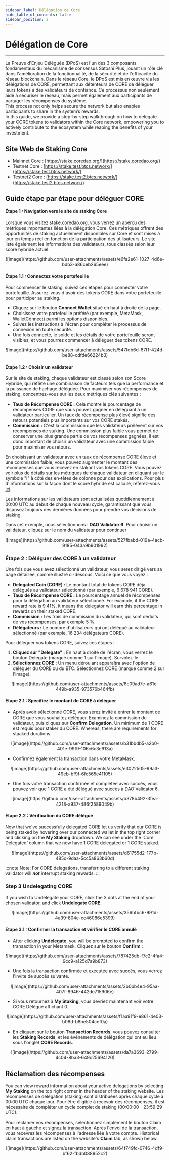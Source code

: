 ```yaml
---
sidebar_label: Délégation de Core
hide_table_of_contents: false
sidebar_position: 2
---
```


# Délégation de Core

---

La Preuve d'Enjeu Déléguée (DPoS) est l'un des 3 composants fondamentaux du mécanisme de consensus Satoshi Plus, jouant un rôle clé dans l'amélioration de la fonctionnalité, de la sécurité et de l'efficacité du réseau blockchain. Dans le réseau Core, le DPoS est mis en œuvre via les délégations de CORE, permettant aux détenteurs de CORE de déléguer leurs tokens à des validateurs de confiance. Ce processus non seulement aide à sécuriser le réseau, mais permet également aux participants de partager les récompenses du système.\
This process not only helps secure the network but also enables participants to share in the system’s rewards.\
In this guide, we provide a step-by-step walkthrough on how to delegate your CORE tokens to validators within the Core network, empowering you to actively contribute to the ecosystem while reaping the benefits of your investment.

## Site Web de Staking Core

- Mainnet Core : [https://stake.coredao.org/](https://stake.coredao.org/)
- Testnet Core : [https://stake.test.btcs.network/](https://stake.test.btcs.network/)
- Testnet2 Core : [https://stake.test2.btcs.network/](https://stake.test2.btcs.network/)

## Guide étape par étape pour déléguer CORE

#### Étape 1 : Navigation vers le site de staking Core

Lorsque vous visitez stake.coredao.org, vous verrez un aperçu des métriques importantes liées à la délégation Core. Ces métriques offrent des opportunités de staking actuellement disponibles sur Core et sont mises à jour en temps réel en fonction de la participation des utilisateurs. Le site liste également les informations des validateurs, tous classés selon leur score hybride actuel.

<p align="center">
![image](https://github.com/user-attachments/assets/e6fa2e61-1027-4d6e-bdb3-a86ceb265eee)
</p>

#### Étape 1.1 : Connectez votre portefeuille

Pour commencer le staking, suivez ces étapes pour connecter votre portefeuille. Assurez-vous d'avoir des tokens CORE dans votre portefeuille pour participer au staking.

- Cliquez sur le bouton **Connect Wallet** situé en haut à droite de la page.
- Choisissez votre portefeuille préféré (par exemple, MetaMask, WalletConnect) parmi les options disponibles.
- Suivez les instructions à l'écran pour compléter le processus de connexion en toute sécurité.
- Une fois connecté, le solde et les détails de votre portefeuille seront visibles, et vous pourrez commencer à déléguer des tokens CORE.

<p align="center">
![image](https://github.com/user-attachments/assets/547fdb6d-67f1-424d-be88-cdfde66224b3)
</p>

#### Étape 1.2 : Choisir un validateur

Sur le site de staking, chaque validateur est classé selon son Score Hybride, qui reflète une combinaison de facteurs tels que la performance et la puissance de hachage déléguée. Pour maximiser vos récompenses de staking, concentrez-vous sur les deux métriques clés suivantes :

- **Taux de Récompense CORE :** Cela montre le pourcentage de récompenses CORE que vous pouvez gagner en déléguant à un validateur particulier. Un taux de récompense plus élevé signifie des retours potentiels plus importants sur vos CORE stakés.
- **Commission :** C'est la commission que les validateurs prélèvent sur vos récompenses de staking. Une commission plus faible vous permet de conserver une plus grande partie de vos récompenses gagnées, il est donc important de choisir un validateur avec une commission faible pour maximiser vos retours.

En choisissant un validateur avec un taux de récompense CORE élevé et une commission faible, vous pouvez augmenter le montant des récompenses que vous recevez en stakant vos tokens CORE. Vous pouvez voir plus de détails sur les métriques de chaque validateur en cliquant sur le symbole "i" à côté des en-têtes de colonne pour des explications. Pour plus d'informations sur la façon dont le score hybride est calculé, référez-vous [ici](https://docs.coredao.org/docs/Learn/core-concepts/satoshi-plus-consensus/validator-election#workflow-of-the-validator-election-process).

Les informations sur les validateurs sont actualisées quotidiennement à 00:00 UTC au début de chaque nouveau cycle, garantissant que vous disposez toujours des dernières données pour prendre vos décisions de staking.

Dans cet exemple, nous sélectionnons : **DAO Validator 6**. Pour choisir un validateur, cliquez sur le nom du validateur pour continuer

<p align="center">
![image](https://github.com/user-attachments/assets/527fbabd-019a-4acb-9185-043a9b901992)
</p>

### Étape 2 : Déléguer des CORE à un validateur

Une fois que vous avez sélectionné un validateur, vous serez dirigé vers sa page détaillée, comme illustré ci-dessous. Voici ce que vous voyez :

- **Delegated Coin (CORE) :** Le montant total de tokens CORE déjà délégués au validateur sélectionné (par exemple, 6 678 941 CORE).
- **Taux de Récompense CORE :** Le pourcentage annuel de récompenses pour la délégation au validateur sélectionné. For example, if the CORE reward rate is 9.41%, it means the delegator will earn this percentage in rewards on their staked CORE.
- **Commission :** Les frais de commission du validateur, qui sont déduits de vos récompenses, par exemple 5 %.
- **Délégateurs :** Le nombre d'utilisateurs qui ont délégué au validateur sélectionné (par exemple, 16 234 délégateurs CORE).

Pour déléguer vos tokens CORE, suivez ces étapes :

1. **Cliquez sur "Delegate" :** En haut à droite de l'écran, vous verrez le bouton Delegate (marqué comme 1 sur l'image). Survolez-le.
2. **Sélectionnez CORE :** Un menu déroulant apparaîtra avec l'option de déléguer du CORE ou du BTC. Sélectionnez CORE (marqué comme 2 sur l'image).

<p align="center">
![image](https://github.com/user-attachments/assets/6c09ad7e-a61e-449b-a935-973576b464fb)
</p>

#### Étape 2.1 : Spécifiez le montant de CORE à déléguer

- Après avoir sélectionné CORE, vous serez invité à entrer le montant de CORE que vous souhaitez déléguer. Examinez la commission du validateur, puis cliquez sur **Confirm Delegation**. Un minimum de 1 CORE est requis pour staker du CORE. Whereas, there are requirements for staaked durations.

<p align="center">
![image](https://github.com/user-attachments/assets/b31bbdb5-a2b0-401e-99f9-106c6c3e913a)
</p>

- Confirmez également la transaction dans votre MetaMask.

<p align="center">
![image](https://github.com/user-attachments/assets/e3022505-99a3-49eb-bf9f-6fc565e41105)
</p>

- Une fois votre transaction confirmée et complétée avec succès, vous pouvez voir que 1 CORE a été délégué avec succès à DAO Validator 6.

<p align="center">
![image](https://github.com/user-attachments/assets/b378b492-3fea-4218-a937-486f2589049b)
</p>

#### Étape 2.2 : Vérification du CORE délégué

Now that we’ve successfully delegated CORE let us verify that our CORE is being staked by hovering over our connected wallet in the top right corner and clicking on the **My Staking** dropdown. We can see under the ‘Core Delegated’ column that we now have 1 CORE delegated or 1 CORE staked.

<p align="center">
![image](https://github.com/user-attachments/assets/d61755d2-177b-485c-9daa-5cc5a863b60d)
</p>

:::note
Note: For CORE delegations, transferring to a different staking validator will **_not_** interrupt staking rewards.
:::

### Step 3 Undelegating CORE

If you wish to Undelegate your CORE, click the 3 dots at the end of your chosen validator, and click **Undelegate CORE**.

<p align="center">
![image](https://github.com/user-attachments/assets/356bfbc6-991d-4a39-804e-cc46086e5399)
</p>

#### Étape 3.1 : Confirmer la transaction et vérifier le CORE annulé

- After clicking **Undelegate**, you will be prompted to confirm the transaction in your Metamask. Cliquez sur le bouton **Confirm** :

<p align="center">
![image](https://github.com/user-attachments/assets/787425db-f7c2-4fa4-9cc9-a125d7a9b873)
</p>

- Une fois la transaction confirmée et exécutée avec succès, vous verrez l'invite de succès suivante.

<p align="center">
![image](https://github.com/user-attachments/assets/3b0bb4e4-95aa-407f-8946-442de715906e)
</p>

- Si vous retournez à **My Staking**, vous devriez maintenant voir votre CORE Délégué affichant 0.

<p align="center">
![image](https://github.com/user-attachments/assets/f1aa91f9-e861-4e03-b08d-b8be504cef0a)
</p>

- En cliquant sur le bouton **Transaction Records**, vous pouvez consulter les **Staking Records**, et les événements de délégation qui ont eu lieu sous l'onglet **CORE Records**.

<p align="center">
![image](https://github.com/user-attachments/assets/da7a3693-2799-4c04-8ba3-649c25694120)
</p>

## Réclamation des récompenses

You can view reward information about your active delegations by selecting **My Staking** on the top right corner in the header of the staking website. Les récompenses de délégation (staking) sont distribuées après chaque cycle à 00:00 UTC chaque jour. Pour être éligible à recevoir des récompenses, il est nécessaire de compléter un cycle complet de staking (00:00:00 - 23:59:29 UTC).

Pour réclamer vos récompenses, sélectionnez simplement le bouton Claim en haut à gauche et signez la transaction. Après l'envoi de la transaction, vous recevrez les récompenses à l'adresse liée à votre compte. Historical claim transactions are listed on the website's **Claim** tab, as shown below.

<p align="center">
![image](https://github.com/user-attachments/assets/64f749fc-0746-4df9-bf62-fbdb088952c2)
</p>
